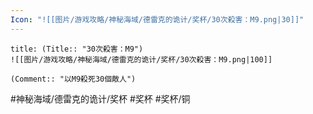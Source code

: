 ```yaml
---
Icon: "![[图片/游戏攻略/神秘海域/德雷克的诡计/奖杯/30次殺害：M9.png|30]]"
---
```

```ad-common-bronze-trophy
title: (Title:: "30次殺害：M9")
![[图片/游戏攻略/神秘海域/德雷克的诡计/奖杯/30次殺害：M9.png|100]]

(Comment:: "以M9殺死30個敵人")
```

#神秘海域/德雷克的诡计/奖杯 #奖杯 #奖杯/铜
